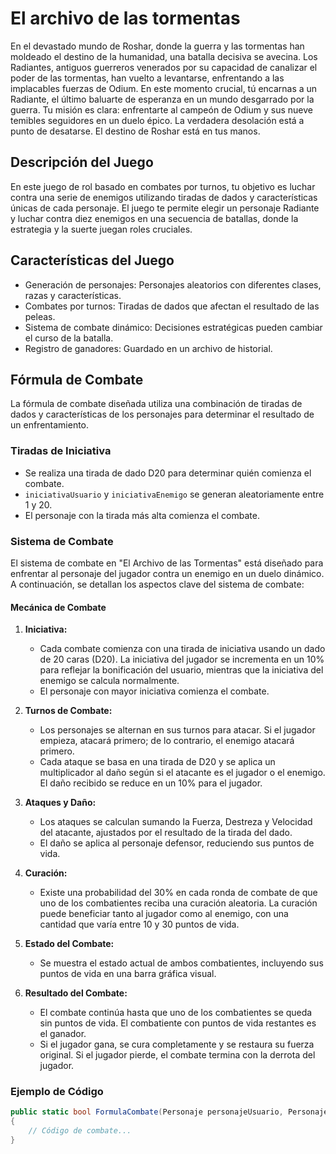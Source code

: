 # El archivo de las tormentas
En el devastado mundo de Roshar, donde la guerra y las tormentas han moldeado el destino de la humanidad, una batalla decisiva se avecina. Los Radiantes, antiguos guerreros venerados por su capacidad de canalizar el poder de las tormentas, han vuelto a levantarse, enfrentando a las implacables fuerzas de Odium. En este momento crucial, tú encarnas a un Radiante, el último baluarte de esperanza en un mundo desgarrado por la guerra. Tu misión es clara: enfrentarte al campeón de Odium y sus nueve temibles seguidores en un duelo épico. La verdadera desolación está a punto de desatarse. El destino de Roshar está en tus manos.

## Descripción del Juego

En este juego de rol basado en combates por turnos, tu objetivo es luchar contra una serie de enemigos utilizando tiradas de dados y características únicas de cada personaje. El juego te permite elegir un personaje Radiante y luchar contra diez enemigos en una secuencia de batallas, donde la estrategia y la suerte juegan roles cruciales.

## Características del Juego


* Generación de personajes: Personajes aleatorios con diferentes clases, razas y características.
* Combates por turnos: Tiradas de dados que afectan el resultado de las peleas.
* Sistema de combate dinámico: Decisiones estratégicas pueden cambiar el curso de la batalla.
* Registro de ganadores: Guardado en un archivo de historial.
## Fórmula de Combate

La fórmula de combate diseñada utiliza una combinación de tiradas de dados y características de los personajes para determinar el resultado de un enfrentamiento. 

### Tiradas de Iniciativa

- Se realiza una tirada de dado D20 para determinar quién comienza el combate.
- `iniciativaUsuario` y `iniciativaEnemigo` se generan aleatoriamente entre 1 y 20.
- El personaje con la tirada más alta comienza el combate.

### Sistema de Combate

El sistema de combate en "El Archivo de las Tormentas" está diseñado para enfrentar al personaje del jugador contra un enemigo en un duelo dinámico. A continuación, se detallan los aspectos clave del sistema de combate:

#### Mecánica de Combate

1. **Iniciativa:**
   - Cada combate comienza con una tirada de iniciativa usando un dado de 20 caras (D20). La iniciativa del jugador se incrementa en un 10% para reflejar la bonificación del usuario, mientras que la iniciativa del enemigo se calcula normalmente.
   - El personaje con mayor iniciativa comienza el combate.

2. **Turnos de Combate:**
   - Los personajes se alternan en sus turnos para atacar. Si el jugador empieza, atacará primero; de lo contrario, el enemigo atacará primero.
   - Cada ataque se basa en una tirada de D20 y se aplica un multiplicador al daño según si el atacante es el jugador o el enemigo. El daño recibido se reduce en un 10% para el jugador.

3. **Ataques y Daño:**
   - Los ataques se calculan sumando la Fuerza, Destreza y Velocidad del atacante, ajustados por el resultado de la tirada del dado.
   - El daño se aplica al personaje defensor, reduciendo sus puntos de vida.

4. **Curación:**
   - Existe una probabilidad del 30% en cada ronda de combate de que uno de los combatientes reciba una curación aleatoria. La curación puede beneficiar tanto al jugador como al enemigo, con una cantidad que varía entre 10 y 30 puntos de vida.

5. **Estado del Combate:**
   - Se muestra el estado actual de ambos combatientes, incluyendo sus puntos de vida en una barra gráfica visual.

6. **Resultado del Combate:**
   - El combate continúa hasta que uno de los combatientes se queda sin puntos de vida. El combatiente con puntos de vida restantes es el ganador.
   - Si el jugador gana, se cura completamente y se restaura su fuerza original. Si el jugador pierde, el combate termina con la derrota del jugador.

### Ejemplo de Código

```csharp
public static bool FormulaCombate(Personaje personajeUsuario, Personaje enemigo)
{
    // Código de combate...
}
